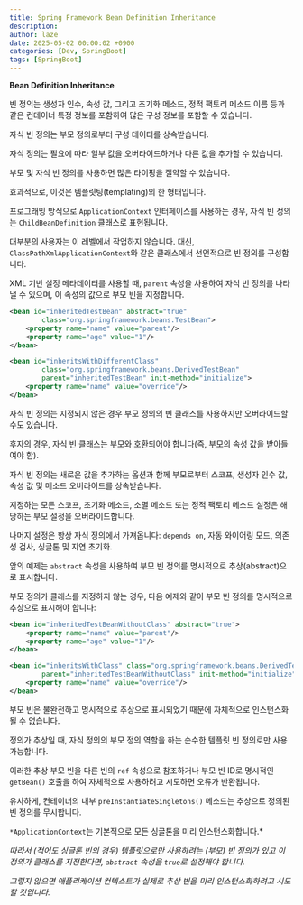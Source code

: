```yaml
---
title: Spring Framework Bean Definition Inheritance
description: 
author: laze
date: 2025-05-02 00:00:02 +0900
categories: [Dev, SpringBoot]
tags: [SpringBoot]
---
```

**Bean Definition Inheritance**

빈 정의는 생성자 인수, 속성 값, 그리고 초기화 메소드, 정적 팩토리 메소드 이름 등과 같은 컨테이너 특정 정보를 포함하여 많은 구성 정보를 포함할 수 있습니다.

자식 빈 정의는 부모 정의로부터 구성 데이터를 상속받습니다.

자식 정의는 필요에 따라 일부 값을 오버라이드하거나 다른 값을 추가할 수 있습니다.

부모 및 자식 빈 정의를 사용하면 많은 타이핑을 절약할 수 있습니다.

효과적으로, 이것은 템플릿팅(templating)의 한 형태입니다.

프로그래밍 방식으로 `ApplicationContext` 인터페이스를 사용하는 경우, 자식 빈 정의는 `ChildBeanDefinition` 클래스로 표현됩니다.

대부분의 사용자는 이 레벨에서 작업하지 않습니다. 대신, `ClassPathXmlApplicationContext`와 같은 클래스에서 선언적으로 빈 정의를 구성합니다.

XML 기반 설정 메타데이터를 사용할 때, `parent` 속성을 사용하여 자식 빈 정의를 나타낼 수 있으며, 이 속성의 값으로 부모 빈을 지정합니다.

```xml
<bean id="inheritedTestBean" abstract="true"
		class="org.springframework.beans.TestBean">
	<property name="name" value="parent"/>
	<property name="age" value="1"/>
</bean>

<bean id="inheritsWithDifferentClass"
		class="org.springframework.beans.DerivedTestBean"
		parent="inheritedTestBean" init-method="initialize">
	<property name="name" value="override"/>
</bean>
```

자식 빈 정의는 지정되지 않은 경우 부모 정의의 빈 클래스를 사용하지만 오버라이드할 수도 있습니다.

후자의 경우, 자식 빈 클래스는 부모와 호환되어야 합니다(즉, 부모의 속성 값을 받아들여야 함).

자식 빈 정의는 새로운 값을 추가하는 옵션과 함께 부모로부터 스코프, 생성자 인수 값, 속성 값 및 메소드 오버라이드를 상속받습니다.

지정하는 모든 스코프, 초기화 메소드, 소멸 메소드 또는 정적 팩토리 메소드 설정은 해당하는 부모 설정을 오버라이드합니다.

나머지 설정은 항상 자식 정의에서 가져옵니다: `depends on`, 자동 와이어링 모드, 의존성 검사, 싱글톤 및 지연 초기화.

앞의 예제는 `abstract` 속성을 사용하여 부모 빈 정의를 명시적으로 추상(abstract)으로 표시합니다.

부모 정의가 클래스를 지정하지 않는 경우, 다음 예제와 같이 부모 빈 정의를 명시적으로 추상으로 표시해야 합니다:

```xml
<bean id="inheritedTestBeanWithoutClass" abstract="true">
	<property name="name" value="parent"/>
	<property name="age" value="1"/>
</bean>

<bean id="inheritsWithClass" class="org.springframework.beans.DerivedTestBean"
		parent="inheritedTestBeanWithoutClass" init-method="initialize">
	<property name="name" value="override"/>
</bean>
```

부모 빈은 불완전하고 명시적으로 추상으로 표시되었기 때문에 자체적으로 인스턴스화될 수 없습니다.

정의가 추상일 때, 자식 정의의 부모 정의 역할을 하는 순수한 템플릿 빈 정의로만 사용 가능합니다.

이러한 추상 부모 빈을 다른 빈의 `ref` 속성으로 참조하거나 부모 빈 ID로 명시적인 `getBean()` 호출을 하여 자체적으로 사용하려고 시도하면 오류가 반환됩니다.

유사하게, 컨테이너의 내부 `preInstantiateSingletons()` 메소드는 추상으로 정의된 빈 정의를 무시합니다.

`*ApplicationContext`는 기본적으로 모든 싱글톤을 미리 인스턴스화합니다.*

*따라서 (적어도 싱글톤 빈의 경우) 템플릿으로만 사용하려는 (부모) 빈 정의가 있고 이 정의가 클래스를 지정한다면, `abstract` 속성을 `true`로 설정해야 합니다.*

*그렇지 않으면 애플리케이션 컨텍스트가 실제로 추상 빈을 미리 인스턴스화하려고 시도할 것입니다.*

